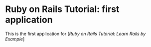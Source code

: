 # Ruby on Rails Tutorial: first application

This is the first application for 
[*Ruby on Rails Tutorial: Learn Rails by Example*]
